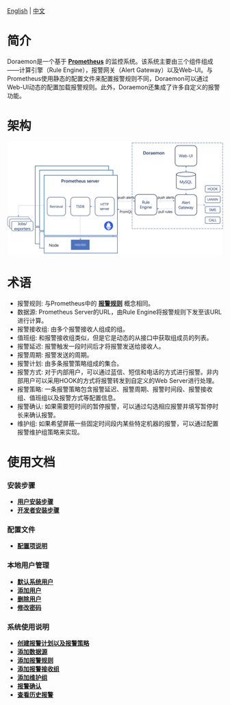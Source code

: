 [English](https://git.qihoo.cloud/sre/doraemon/blob/master/docs/readme.md) | [中文](https://git.qihoo.cloud/sre/doraemon/blob/master/docs/readme-CN.md)  
# 简介  
Doraemon是一个基于 **[Prometheus](https://prometheus.io)** 的监控系统。该系统主要由三个组件组成——计算引擎（Rule Engine），报警网关（Alert Gateway）以及Web-UI。与Prometheus使用静态的配置文件来配置报警规则不同，Doraemon可以通过Web-UI动态的配置加载报警规则。此外，Doraemon还集成了许多自定义的报警功能。

# 架构  
![Architecture](docs/images/Architecture.png)  

# 术语  
- 报警规则: 与Prometheus中的 **[报警规则](https://prometheus.io/docs/prometheus/latest/configuration/alerting_rules/)** 概念相同。
- 数据源: Prometheus Server的URL，由Rule Engine将报警规则下发至该URL进行计算。
- 报警接收组: 由多个报警接收人组成的组。 
- 值班组: 和报警接收组类似，但是它是动态的从接口中获取组成员的列表。
- 报警延迟: 报警触发一段时间后才将报警发送给接收人。
- 报警周期: 报警发送的周期。
- 报警计划: 由多条报警策略组成的集合。
- 报警方式: 对于内部用户，可以通过蓝信、短信和电话的方式进行报警。非内部用户可以采用HOOK的方式将报警转发到自定义的Web Server进行处理。
- 报警策略: 一条报警策略包含报警延迟、报警周期、报警时间段、报警接收组、值班组以及报警方式等配置信息。
- 报警确认: 如果需要短时间的暂停报警，可以通过勾选相应报警并填写暂停时长来确认报警。
- 维护组: 如果希望屏蔽一些固定时间段内某些特定机器的报警，可以通过配置报警维护组策略来实现。

# 使用文档  
### 安装步骤
- **[用户安装步骤](https://git.qihoo.cloud/sre/doraemon/blob/master/docs/UserInstallationSteps-CN.md)**  
- **[开发者安装步骤](https://git.qihoo.cloud/sre/doraemon/blob/master/docs/DeveloperInstallationSteps-CN.md)**  

### 配置文件
- **[配置项说明](https://git.qihoo.cloud/sre/doraemon/blob/master/docs/ConfigurationItemDescription-CN.md)**  

### 本地用户管理
- **[默认系统用户](https://git.qihoo.cloud/sre/doraemon/blob/master/docs/DefaultUser-CN.md)**
- **[添加用户](https://git.qihoo.cloud/sre/doraemon/blob/master/docs/AddUser-CN.md)**
- **[删除用户](https://git.qihoo.cloud/sre/doraemon/blob/master/docs/DeleteUser-CN.md)**
- **[修改密码](https://git.qihoo.cloud/sre/doraemon/blob/master/docs/ChangePassword-CN.md)**

### 系统使用说明
- **[创建报警计划以及报警策略](https://git.qihoo.cloud/sre/doraemon/blob/master/docs/CreateAlarmStrategies-CN.md)**    
- **[添加数据源](https://git.qihoo.cloud/sre/doraemon/blob/master/docs/AddDataSource-CN.md)**  
- **[添加报警规则](https://git.qihoo.cloud/sre/doraemon/blob/master/docs/AddRules-CN.md)**  
- **[添加报警接收组](https://git.qihoo.cloud/sre/doraemon/blob/master/docs/AddAlarmGroup-CN.md)**  
- **[添加维护组](https://git.qihoo.cloud/sre/doraemon/blob/master/docs/AddMaintainGroup-CN.md)**  
- **[报警确认](https://git.qihoo.cloud/sre/doraemon/blob/master/docs/ConfirmAlarms-CN.md)**  
- **[查看历史报警](https://git.qihoo.cloud/sre/doraemon/blob/master/docs/ViewHistoricalAlarms-CN.md)**  